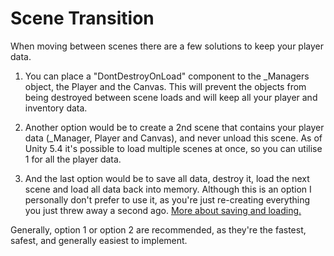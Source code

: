 # Scene Transition

When moving between scenes there are a few solutions to keep your player data.

1. You can place a "DontDestroyOnLoad" component to the _Managers object, the Player and the Canvas. This will prevent the objects from being destroyed between scene loads and will keep all your player and inventory data.

2. Another option would be to create a 2nd scene that contains your player data (_Manager, Player and Canvas), and never unload this scene. As of Unity 5.4 it's possible to load multiple scenes at once, so you can utilise 1 for all the player data.

3. And the last option would be to save all data, destroy it, load the next scene and load all data back into memory. Although this is an option I personally don't prefer to use it, as you're just re-creating everything you just threw away a second ago.  [More about saving and loading.](http://devdog.io/unity-assets/inventory-pro/documentation/2.5p/components/saving-and-loading)

Generally, option 1 or option 2 are recommended, as they're the fastest, safest, and generally easiest to implement.